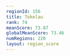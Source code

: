 ```yaml
---
regionId: 156
title: Tokelau
rank: 74
meanScore: 73.87
globalMeanScore: 73.46
numRegions: 220
layout: region_score
---
```

